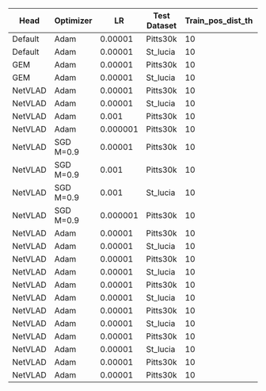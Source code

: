 | Head    | Optimizer | LR       | Test Dataset | Train_pos_dist_th | Val_pos_dist_th | Augmentation | img_size | R@5_val | R@5_test | Run  |
| ------- | --------- | -------- | ------------ | ----------------- | --------------- | ------------ | -------- | ------- | -------- | ---- |
| Default | Adam      | 0.00001  | Pitts30k     | 10                | 25              | /            | /        | 81.7    | 81.5     | done |
| Default | Adam      | 0.00001  | St_lucia     | 10                | 25              | /            | /        | 81.7    | 48.0     | done |
| GEM     | Adam      | 0.00001  | Pitts30k     | 10                | 25              | /            | /        | 89.9    | 89.1     | done |
| GEM     | Adam      | 0.00001  | St_lucia     | 10                | 25              | /            | /        | 89.9    | 68.3     | done |
| NetVLAD | Adam      | 0.00001  | Pitts30k     | 10                | 25              | /            | /        | 96.0    | 93.2     | done |
| NetVLAD | Adam      | 0.00001  | St_lucia     | 10                | 25              | /            | /        | 96.0    | 71.3     | done |
| NetVLAD | Adam      | 0.001    | Pitts30k     | 10                | 25              | /            | /        |         |          |      |
| NetVLAD | Adam      | 0.000001 | Pitts30k     | 10                | 25              | /            | /        |         |          |      |
| NetVLAD | SGD M=0.9 | 0.00001  | Pitts30k     | 10                | 25              | /            | /        |         |          |      |
| NetVLAD | SGD M=0.9 | 0.001    | Pitts30k     | 10                | 25              | /            | /        | 96.1    | 93.1     | done |
| NetVLAD | SGD M=0.9 | 0.001    | St_lucia     | 10                | 25              | /            | /        | 96.1    | 71.4     | done |
| NetVLAD | SGD M=0.9 | 0.000001 | Pitts30k     | 10                | 25              | /            | /        |         |          |      |
| NetVLAD | Adam      | 0.00001  | Pitts30k     | 10                | 25              | CS-HF        | /        | 95.3    | 92.4     | done |
| NetVLAD | Adam      | 0.00001  | St_lucia     | 10                | 25              | CS-HF        | /        | 95.3    | 77.5     | done |
| NetVLAD | Adam      | 0.00001  | Pitts30k     | 10                | 25              | H-RP         | /        | 96.1    | 92.8     | done |
| NetVLAD | Adam      | 0.00001  | St_lucia     | 10                | 25              | H-RP         | /        | 96.1    | 72.2     | done |
| NetVLAD | Adam      | 0.00001  | Pitts30k     | 10                | 25              | B-GS-R       | /        | 93.8    | 91.5     | done |
| NetVLAD | Adam      | 0.00001  | St_lucia     | 10                | 25              | B-GS-R       | /        | 93.8    | 64.4     | done |
| NetVLAD | Adam      | 0.00001  | Pitts30k     | 10                | 25              | GS           | /        |         |          |      |
| NetVLAD | Adam      | 0.00001  | St_lucia     | 10                | 25              | GS           | /        |         |          |      |
| NetVLAD | Adam      | 0.00001  | Pitts30k     | 10                | 25              | BCSH         | /        | 95.7    | 92.5     | done |
| NetVLAD | Adam      | 0.00001  | St_lucia     | 10                | 25              | BCSH         | /        | 95.7    | 82.1     | done |
| NetVLAD | Adam      | 0.00001  | Pitts30k     | 10                | 10              | /            | /        | /       | 88.3     | done |
| NetVLAD | Adam      | 0.00001  | Pitts30k     | 10                | 40              | /            | /        | /       | 94.7     | done |
